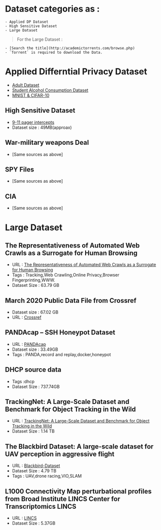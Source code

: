 # Dataset categories as :

	- Applied DP Dataset
	- High Sensitive Dataset
	- Large Dataset

> For the Large Dataset :

	- [Search the title](http://academictorrents.com/browse.php)
	- `Torrent` is required to download the Data.
	

# Applied Differntial Privacy Dataset

- [Adult Dataset](http://archive.ics.uci.edu/ml/datasets/Adult)
- [Student Alcohol Consumption Dataset](http://archive.ics.uci.edu/ml/datasets/)
- [MNIST & CIFAR-10](https://arxiv.org/pdf/1908.02997.pdf)

## High Sensitive Dataset 

- [9-11 pager intercepts](https://911.wikileaks.org/files/index.html)
- Dataset size : 49MB(approax)

## War-military weapons Deal
- [Same sources as above]
## SPY Files
- [Same sources as above]
## CIA 
- [Same sources as above]


# Large Dataset


## The Representativeness of Automated Web Crawls as a Surrogate for Human Browsing


- URL : [The Representativeness of Automated Web Crawls as a Surrogate for Human Browsing](https://dl.acm.org/doi/10.1145/3366423.3380104)
- Tags : Tracking,Web Crawling,Online Privacy,Browser Fingerprinting,WWW.
- Dataset Size : 63.79 GB

## March 2020 Public Data File from Crossref

- Dataset size : 67.02 GB
- URL : [Crossref](https://api.crossref.org/)

## PANDAcap – SSH Honeypot Dataset

- URL : [PANDAcap](https://dl.acm.org/doi/10.1145/3380786.3391396)
- Dataset size : 33.49GB
- Tags : PANDA,record and replay,docker,honeypot

## DHCP source data

- Tags :dhcp
- Dataset Size : 737.74GB

## TrackingNet: A Large-Scale Dataset and Benchmark for Object Tracking in the Wild

- URL : [TrackingNet: A Large-Scale Dataset and Benchmark for Object Tracking in the Wild](https://arxiv.org/pdf/1803.10794.pdf)
- Dataset Size : 1.14 TB


## The Blackbird Dataset: A large-scale dataset for UAV perception in aggressive flight

- URL : [Blackbird-Dataset](https://github.com/mit-fast/Blackbird-Dataset)
- Dataset Size : 4.79 TB
- Tags : UAV,drone racing,VIO,SLAM


## L1000 Connectivity Map perturbational profiles from Broad Institute LINCS Center for Transcriptomics LINCS

- URL : [LINCS](https://www.ncbi.nlm.nih.gov/geo/query/acc.cgi?acc=GSE70138)
- Dataset Size : 5.37GB



